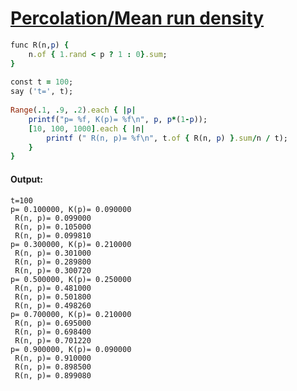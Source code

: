 [1]: http://rosettacode.org/wiki/Percolation/Mean_run_density

# [Percolation/Mean run density][1]

```ruby
func R(n,p) {
    n.of { 1.rand < p ? 1 : 0}.sum;
}
 
const t = 100;
say ('t=', t);
 
Range(.1, .9, .2).each { |p|
    printf("p= %f, K(p)= %f\n", p, p*(1-p));
    [10, 100, 1000].each { |n|
        printf (" R(n, p)= %f\n", t.of { R(n, p) }.sum/n / t);
    }
}
```

#### Output:
```
t=100
p= 0.100000, K(p)= 0.090000
 R(n, p)= 0.099000
 R(n, p)= 0.105000
 R(n, p)= 0.099810
p= 0.300000, K(p)= 0.210000
 R(n, p)= 0.301000
 R(n, p)= 0.289800
 R(n, p)= 0.300720
p= 0.500000, K(p)= 0.250000
 R(n, p)= 0.481000
 R(n, p)= 0.501800
 R(n, p)= 0.498260
p= 0.700000, K(p)= 0.210000
 R(n, p)= 0.695000
 R(n, p)= 0.698400
 R(n, p)= 0.701220
p= 0.900000, K(p)= 0.090000
 R(n, p)= 0.910000
 R(n, p)= 0.898500
 R(n, p)= 0.899080
```
